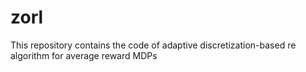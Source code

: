 # zorl
This repository contains the code of adaptive discretization-based re algorithm for average reward MDPs
